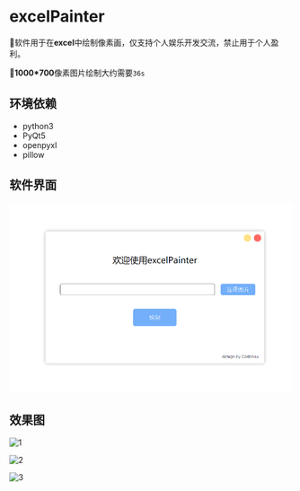 # excelPainter

🎈软件用于在**excel**中绘制像素画，仅支持个人娱乐开发交流，禁止用于个人盈利。

🎨**1000*700**像素图片绘制大约需要`36s`

## 环境依赖

- python3
- PyQt5
- openpyxl
- pillow

## 软件界面

![gui](./images/gui.png)

## 效果图

![1](C:\CODE\excelPainter\images\1.jpg)

![2](C:\CODE\excelPainter\images\2.png)

![3](C:\CODE\excelPainter\images\3.png)





